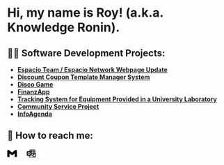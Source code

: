 <h1>Hi, my name is Roy! (a.k.a. Knowledge Ronin).

<h2>👨‍💻 Software Development Projects:</h2>

- <b>[Espacio Team / Espacio Network Webpage Update](https://github.com/joshmadakor1/Algorithms-Practice)</b>
- <b>[Discount Coupon Template Manager System](https://github.com/joshmadakor1/Algorithms-Practice)</b>
- <b>[Disco Game](https://github.com/joshmadakor1/Algorithms-Practice)</b>
- <b>[FinanzApp](https://github.com/joshmadakor1/Algorithms-Practice)</b>
- <b>[Tracking System for Equipment Provided in a University Laboratory](https://github.com/joshmadakor1/Algorithms-Practice)</b>
- <b>[Community Service Project](https://github.com/joshmadakor1/Algorithms-Practice)</b>
- <b>[InfoAgenda](https://github.com/joshmadakor1/Algorithms-Practice)</b>
 
<h2>🤳 How to reach me:</h2>

<a href="mailto:royseduardor@gmail.com">
  <img align="left" src="./assets/icons/gmail-light.svg#gh-light-mode-only" width="22" alt="Gmail">
  <img align="left" src="./assets/icons/gmail-dark.svg#gh-dark-mode-only" width="22" alt="Gmail">
</a>

<a href="mailto:royeduardo.s.r@hotmail.com" style="margin-left: 10px;">
  <img align="left" src="./assets/icons/outlook-light.svg#gh-light-mode-only" width="22" alt="Outlook">
  <img align="left" src="./assets/icons/outlook-dark.svg#gh-dark-mode-only" width="22" alt="Outlook">
</a>

<br><br>


<!--
**joshmadakor1/joshmadakor1** is a ✨ _special_ ✨ repository because its `README.md` (this file) appears on your GitHub profile.

Here are some ideas to get you started:

- 🔭 I’m currently working on ...
- 🌱 I’m currently learning ...
- 👯 I’m looking to collaborate on ...
- 🤔 I’m looking for help with ...
- 💬 Ask me about ...
- 📫 How to reach me: ...
- 😄 Pronouns: ...
- ⚡ Fun fact: ...
-->
